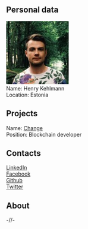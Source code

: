 ## Personal data
![ photo](photo/henry_kehlmann.jpg)  
Name: Henry Kehlmann   
Location: Estonia  
## Projects 
Name: [Change](../projects/change.md)  
Position: Blockchain developer 
## Contacts
[LinkedIn](https://www.linkedin.com/in/henrykehlmann/?ppe=1)  
[Facebook](https://www.facebook.com/henry.kehlmann)  
[Github](https://github.com/madhenry)  
[Twitter](https://twitter.com/madhenry)  
## About
-//-
